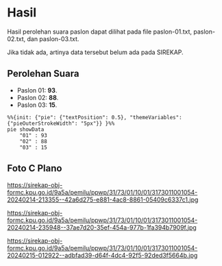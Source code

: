 # Hasil

Hasil perolehan suara paslon dapat dilihat pada file paslon-01.txt, paslon-02.txt, dan paslon-03.txt.

Jika tidak ada, artinya data tersebut belum ada pada SIREKAP.

## Perolehan Suara

 * Paslon 01: **93**.
 * Paslon 02: **88**.
 * Paslon 03: **15**.

```mermaid
%%{init: {"pie": {"textPosition": 0.5}, "themeVariables": {"pieOuterStrokeWidth": "5px"}} }%%
pie showData
    "01" : 93
    "02" : 88
    "03" : 15
```
## Foto C Plano

https://sirekap-obj-formc.kpu.go.id/9a5a/pemilu/ppwp/31/73/01/10/01/3173011001054-20240214-213355--42a6d275-e881-4ac8-8861-05409c6337c1.jpg

https://sirekap-obj-formc.kpu.go.id/9a5a/pemilu/ppwp/31/73/01/10/01/3173011001054-20240214-235948--37ae7d20-35ef-454a-977b-1fa394b7909f.jpg

https://sirekap-obj-formc.kpu.go.id/9a5a/pemilu/ppwp/31/73/01/10/01/3173011001054-20240215-012922--adbfad39-d64f-4dc4-92f5-92ded3f5664b.jpg
